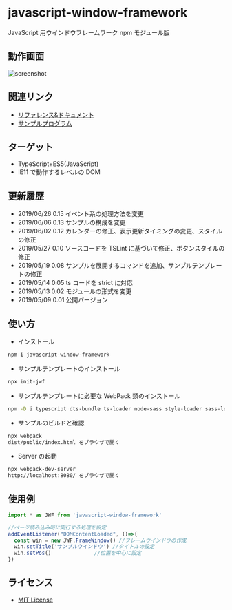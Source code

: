# javascript-window-framework

JavaScript 用ウインドウフレームワーク npm モジュール版

## 動作画面

![screenshot](https://raw.githubusercontent.com/JavaScript-WindowFramework/javascript-window-framework/ScreenShot/ScreenShot.gif)

## 関連リンク

- [リファレンス&ドキュメント](https://javascript-windowframework.github.io/TypeDocViewer/dist/)
- [サンプルプログラム](https://github.com/JavaScript-WindowFramework/jwf_sample01)

## ターゲット

- TypeScript+ES5(JavaScript)
- IE11 で動作するレベルの DOM

## 更新履歴

- 2019/06/26 0.15 イベント系の処理方法を変更
- 2019/06/06 0.13 サンプルの構成を変更
- 2019/06/02 0.12 カレンダーの修正、表示更新タイミングの変更、スタイルの修正
- 2019/05/27 0.10 ソースコードを TSLint に基づいて修正、ボタンスタイルの修正
- 2019/05/19 0.08 サンプルを展開するコマンドを追加、サンプルテンプレートの修正
- 2019/05/14 0.05 ts コードを strict に対応
- 2019/05/13 0.02 モジュールの形式を変更
- 2019/05/09 0.01 公開バージョン

## 使い方

- インストール

```.sh
npm i javascript-window-framework
```

- サンプルテンプレートのインストール

```.sh
npx init-jwf
```

- サンプルテンプレートに必要な WebPack 類のインストール

```.sh
npm -D i typescript dts-bundle ts-loader node-sass style-loader sass-loader css-loader url-loader source-map-loader webpack webpack-cli webpack-dev-server
```

- サンプルのビルドと確認

```.sh
npx webpack
dist/public/index.html をブラウザで開く
```

- Server の起動

```.sh
npx webpack-dev-server
http://localhost:8080/ をブラウザで開く
```

## 使用例

```src/public/index.ts
import * as JWF from 'javascript-window-framework'

//ページ読み込み時に実行する処理を設定
addEventListener("DOMContentLoaded", ()=>{
  const win = new JWF.FrameWindow()	//フレームウインドウの作成
  win.setTitle('サンプルウインドウ')	//タイトルの設定
  win.setPos()				//位置を中心に設定
})
```

## ライセンス

- [MIT License](https://opensource.org/licenses/mit-license.php)
